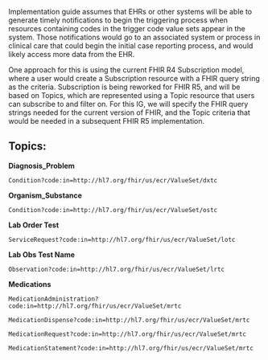 Implementation guide assumes that EHRs or other systems will be able to generate timely notifications to begin the triggering process when resources containing codes in the trigger code value sets appear in the system. Those notifications would go to an associated system or process in clinical care that could begin the initial case reporting process, and would likely access more data from the EHR.


One approach for this is using the current FHIR R4 Subscription model, where a user would create a Subscription resource with a FHIR query string as the criteria. Subscription is being reworked for FHIR R5, and will be based on Topics, which are represented using a Topic resource that users can subscribe to and filter on. For this IG, we will specify the FHIR query strings needed for the current version of FHIR, and the Topic criteria that would be needed in a subsequent FHIR R5 implementation.

## Topics:
**Diagnosis_Problem**

`Condition?code:in=http://hl7.org/fhir/us/ecr/ValueSet/dxtc`

**Organism_Substance**

`Condition?code:in=http://hl7.org/fhir/us/ecr/ValueSet/ostc`

**Lab Order Test**

`ServiceRequest?code:in=http://hl7.org/fhir/us/ecr/ValueSet/lotc`

**Lab Obs Test Name**

`Observation?code:in=http://hl7.org/fhir/us/ecr/ValueSet/lrtc`

**Medications**

`MedicationAdministration?code:in=http://hl7.org/fhir/us/ecr/ValueSet/mrtc`

`MedicationDispense?code:in=http://hl7.org/fhir/us/ecr/ValueSet/mrtc`

`MedicationRequest?code:in=http://hl7.org/fhir/us/ecr/ValueSet/mrtc`

`MedicationStatement?code:in=http://hl7.org/fhir/us/ecr/ValueSet/mrtc`